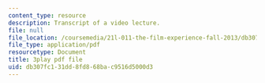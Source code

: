 ```yaml
---
content_type: resource
description: Transcript of a video lecture.
file: null
file_location: /coursemedia/21l-011-the-film-experience-fall-2013/db307fc131dd8fd868bac9516d5000d3_m4ZuXay_qOo.pdf
file_type: application/pdf
resourcetype: Document
title: 3play pdf file
uid: db307fc1-31dd-8fd8-68ba-c9516d5000d3
---
```

